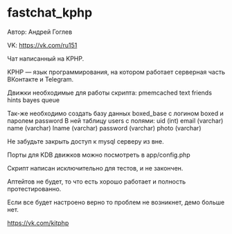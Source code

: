 # fastchat_kphp
Автор: Андрей Гоглев

VK: https://vk.com/ru151


Чат написанный на KPHP.

KPHP — язык программирования, на котором работает серверная часть ВКонтакте и Telegram.


Движки необходимые для работы скрипта:
pmemcached
text
friends
hints
bayes
queue

Так-же необходимо создать базу данных boxed_base с логином boxed и паролем password
В ней таблицу users с полями:
uid (int)
email (varchar)
name (varchar)
lname (varchar)
password (varchar)
photo (varchar)

Не забудьте закрыть доступ к mysql серверу из вне.

Порты для KDB движков можно посмотреть в app/config.php


Скрипт написан исключительно для тестов, и не закончен.

Аптейтов не будет, то что есть хорошо работает и полность протестированно.

Если все будет настроено верно то проблем не возникнет, демо больше нет.


https://vk.com/kitphp

